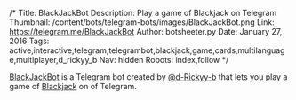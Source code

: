 /*
Title: BlackJackBot
Description: Play a game of Blackjack on Telegram
Thumbnail: /content/bots/telegram-bots/images/BlackJackBot.png
Link: https://telegram.me/BlackJackBot
Author: botsheeter.py
Date: January 27, 2016
Tags: active,interactive,telegram,telegrambot,blackjack,game,cards,multilanguage,multiplayer,d_rickyy_b
Nav: hidden
Robots: index,follow
*/

[BlackJackBot](https://telegram.me/BlackJackBot) is a Telegram bot created by [@d-Rickyy-b](https://telegram.me/d_Rickyy_b) that lets you play a game of [Blackjack](https://en.wikipedia.org/wiki/Blackjack) on of Telegram.

